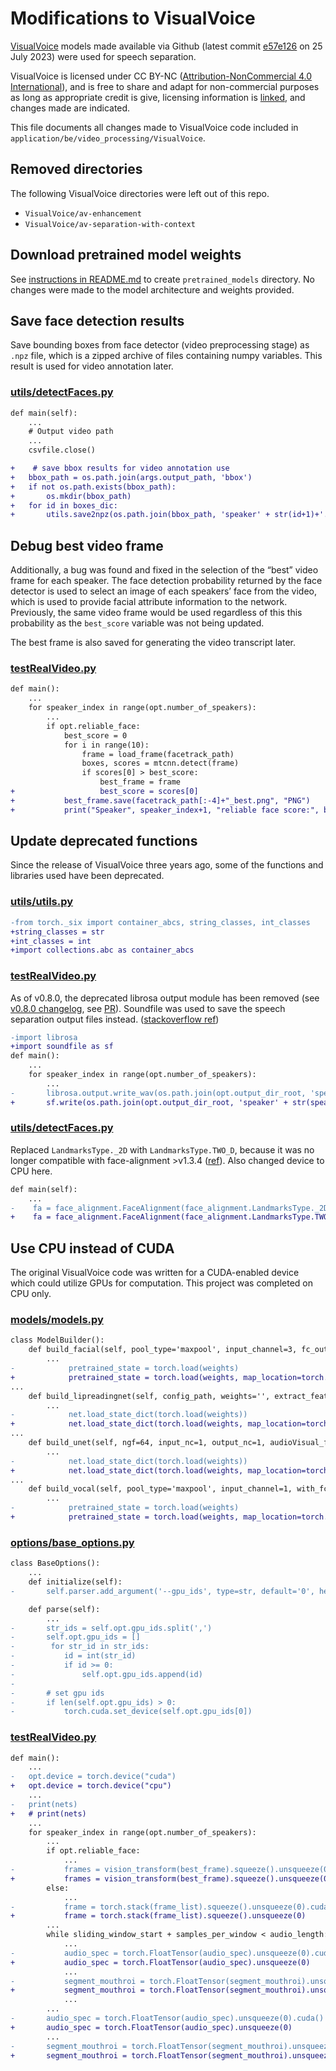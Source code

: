 # Modifications to VisualVoice

[VisualVoice](https://github.com/facebookresearch/VisualVoice/tree/main) models made available via Github (latest commit [e57e126](https://github.com/facebookresearch/VisualVoice/tree/e57e126c7aadc78edc7e7436a7a9dd4af8b95d0f) on 25 July 2023) were used for speech separation. 

VisualVoice is licensed under CC BY-NC ([Attribution-NonCommercial 4.0 International](https://creativecommons.org/licenses/by-nc/4.0/)), and is free to share and adapt for non-commercial purposes as long as appropriate credit is give, licensing information is [linked](https://github.com/facebookresearch/VisualVoice?tab=License-1-ov-file#readme), and changes made are indicated.

This file documents all changes made to VisualVoice code included in `application/be/video_processing/VisualVoice`.

## Removed directories
The following VisualVoice directories were left out of this repo.
* `VisualVoice/av-enhancement`
* `VisualVoice/av-separation-with-context`

## Download pretrained model weights
See [instructions in README.md](../../../README.md#VisualVoice-pretrained-models) to create `pretrained_models` directory. No changes were made to the model architecture and weights provided.

## Save face detection results 
Save bounding boxes from face detector (video preprocessing stage) as `.npz` file, which is a zipped archive of files containing numpy variables. This result is used for video annotation later.

### [utils/detectFaces.py](./VisualVoice/utils/detectFaces.py)
```diff
def main(self):
    ...
    # Output video path
    ...
    csvfile.close()

+    # save bbox results for video annotation use
+   bbox_path = os.path.join(args.output_path, 'bbox')
+   if not os.path.exists(bbox_path):
+       os.mkdir(bbox_path)
+   for id in boxes_dic:
+       utils.save2npz(os.path.join(bbox_path, 'speaker' + str(id+1)+'.npz'), data=boxes_dic[id])
```

## Debug best video frame
Additionally, a bug was found and fixed in the selection of the “best” video frame for each speaker. The face detection probability returned by the face detector is used to select an image of each speakers’ face from the video, which is used to provide facial attribute information to the network. Previously, the same video frame would be used regardless of this this probability as the `best_score` variable was not being updated. 

The best frame is also saved for generating the video transcript later.

### [testRealVideo.py](./VisualVoice/testRealVideo.py)
```diff
def main():
    ...
	for speaker_index in range(opt.number_of_speakers):
        ...
		if opt.reliable_face:
			best_score = 0
			for i in range(10): 
				frame = load_frame(facetrack_path)
				boxes, scores = mtcnn.detect(frame)
				if scores[0] > best_score:
					best_frame = frame	
+					best_score = scores[0] 
+			best_frame.save(facetrack_path[:-4]+"_best.png", "PNG")
+			print("Speaker", speaker_index+1, "reliable face score:", best_score)
```

## Update deprecated functions
Since the release of VisualVoice three years ago, some of the functions and libraries used have been deprecated. 

### [utils/utils.py](./VisualVoice/utils/utils.py)
```diff
-from torch._six import container_abcs, string_classes, int_classes
+string_classes = str
+int_classes = int
+import collections.abc as container_abcs
```

### [testRealVideo.py](./VisualVoice/testRealVideo.py)
As of v0.8.0, the deprecated librosa output module has been removed (see [v0.8.0 changelog](https://librosa.org/doc/latest/changelog.html#v0-8-0), see [PR](https://github.com/librosa/librosa/pull/1062)). Soundfile was used to save the speech separation output files instead. ([stackoverflow ref](https://stackoverflow.com/questions/63997969/attributeerror-module-librosa-has-no-attribute-output))
```diff
-import librosa
+import soundfile as sf
def main():
    ...
	for speaker_index in range(opt.number_of_speakers):
        ...
-		librosa.output.write_wav(os.path.join(opt.output_dir_root, 'speaker' + str(speaker_index+1) + '.wav'), avged_sep_audio, opt.audio_sampling_rate)
+		sf.write(os.path.join(opt.output_dir_root, 'speaker' + str(speaker_index+1) + '.wav'), avged_sep_audio, opt.audio_sampling_rate)
```

### [utils/detectFaces.py](./VisualVoice/utils/detectFaces.py)
Replaced `LandmarksType._2D` with `LandmarksType.TWO_D`, because it was no longer compatible with face-alignment >v1.3.4 ([ref](https://github.com/OpenTalker/SadTalker/issues/611)).
Also changed device to CPU here.
```diff
def main(self):
    ...
-    fa = face_alignment.FaceAlignment(face_alignment.LandmarksType._2D, flip_input=False)
+    fa = face_alignment.FaceAlignment(face_alignment.LandmarksType.TWO_D, flip_input=False, device="cpu")
```

## Use CPU instead of CUDA
The original VisualVoice code was written for a CUDA-enabled device which could utilize GPUs for computation. This project was completed on CPU only. 

### [models/models.py](./VisualVoice/models/models.py)
```diff
class ModelBuilder():
    def build_facial(self, pool_type='maxpool', input_channel=3, fc_out=512, with_fc=False, weights=''):
        ...
-            pretrained_state = torch.load(weights)
+            pretrained_state = torch.load(weights, map_location=torch.device('cpu'))
...
    def build_lipreadingnet(self, config_path, weights='', extract_feats=False):
        ...
-            net.load_state_dict(torch.load(weights))
+            net.load_state_dict(torch.load(weights, map_location=torch.device('cpu')))
...
    def build_unet(self, ngf=64, input_nc=1, output_nc=1, audioVisual_feature_dim=1280, identity_feature_dim=64, weights=''):
        ...
-            net.load_state_dict(torch.load(weights))
+            net.load_state_dict(torch.load(weights, map_location=torch.device('cpu')))
...
    def build_vocal(self, pool_type='maxpool', input_channel=1, with_fc=False, fc_out=64, weights=''):
        ...
-            pretrained_state = torch.load(weights)
+            pretrained_state = torch.load(weights, map_location=torch.device('cpu'))
```

### [options/base_options.py](./VisualVoice/options/base_options.py)
```diff
class BaseOptions():
    ...
    def initialize(self):
-		self.parser.add_argument('--gpu_ids', type=str, default='0', help='gpu ids: e.g. 0  0,1,2, 0,2. use -1 for CPU')

    def parse(self):
        ...
-		str_ids = self.opt.gpu_ids.split(',')
-		self.opt.gpu_ids = []
-		 for str_id in str_ids:
-		 	id = int(str_id)
-		 	if id >= 0:
-		 		self.opt.gpu_ids.append(id)
-
-		# set gpu ids
-		if len(self.opt.gpu_ids) > 0:
-			torch.cuda.set_device(self.opt.gpu_ids[0])
```

### [testRealVideo.py](./VisualVoice/testRealVideo.py)
```diff
def main():
    ...
-	opt.device = torch.device("cuda")
+	opt.device = torch.device("cpu")
    ...
-	print(nets)
+	# print(nets)
    ...
	for speaker_index in range(opt.number_of_speakers):
        ...
		if opt.reliable_face:
            ...
-			frames = vision_transform(best_frame).squeeze().unsqueeze(0).cuda()
+			frames = vision_transform(best_frame).squeeze().unsqueeze(0)
        else:
            ...
-			frame = torch.stack(frame_list).squeeze().unsqueeze(0).cuda()
+			frame = torch.stack(frame_list).squeeze().unsqueeze(0)
        ...
		while sliding_window_start + samples_per_window < audio_length:
            ...
-			audio_spec = torch.FloatTensor(audio_spec).unsqueeze(0).cuda()
+			audio_spec = torch.FloatTensor(audio_spec).unsqueeze(0)
            ...
-			segment_mouthroi = torch.FloatTensor(segment_mouthroi).unsqueeze(0).unsqueeze(0).cuda()
+			segment_mouthroi = torch.FloatTensor(segment_mouthroi).unsqueeze(0).unsqueeze(0)
            ...
        ...
-		audio_spec = torch.FloatTensor(audio_spec).unsqueeze(0).cuda()
+		audio_spec = torch.FloatTensor(audio_spec).unsqueeze(0)
        ...
-		segment_mouthroi = torch.FloatTensor(segment_mouthroi).unsqueeze(0).unsqueeze(0).cuda()
+		segment_mouthroi = torch.FloatTensor(segment_mouthroi).unsqueeze(0).unsqueeze(0)
```